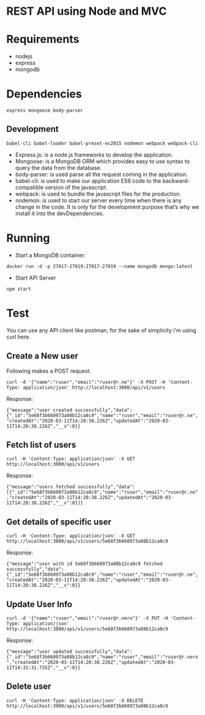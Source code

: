 # REST API using Node and MVC

# Requirements

- nodejs
- express
- mongodb

# Dependencies
`express mongoose body-parser`

## Development

`babel-cli babel-loader babel-preset-es2015 nodemon webpack webpack-cli`

- Express.js:  is a node.js frameworks to develop the application.
- Mongoose: is a MongoDB ORM which provides easy to use syntax to query the data from the database.
- body-parser: is used parse all the request coming in the application.
- babel-cli: is used to make our application ES6 code to the backward-compatible version of the javascript.
- webpack: is used to bundle the javascript files for the production.
- nodemon: is used to start our server every time when there is any change in the code. It is only for the development purpose that’s why we install it into the devDependencies.

# Running

- Start a MongoDB container:

`docker run -d -p 27017-27019:27017-27019 --name mongodb mongo:latest`

- Start API Server

`npm start`

# Test

You can use any API client like postman, for the sake of simplicity i'm using curl here.

## Create a New user

Following makes a POST request:

`curl -d '{"name":"ruser","email":"ruser@r.ne"}' -X POST -H 'Content-Type: application/json' http://localhost:3000/api/v1/users`

Response:

`{"message":"user created successfully","data":{"_id":"5e68f3b660973a08b12ca8c9","name":"ruser","email":"ruser@r.ne","createdAt":"2020-03-11T14:20:38.226Z","updatedAt":"2020-03-11T14:20:38.226Z","__v":0}}`


## Fetch list of users

`curl -H 'Content-Type: application/json' -X GET http://localhost:3000/api/v1/users`

Response:

`{"message":"users fetched successfully","data":[{"_id":"5e68f3b660973a08b12ca8c9","name":"ruser","email":"ruser@r.ne","createdAt":"2020-03-11T14:20:38.226Z","updatedAt":"2020-03-11T14:20:38.226Z","__v":0}]}`

## Get details of specific user

`curl -H 'Content-Type: application/json' -X GET http://localhost:3000/api/v1/users/5e68f3b660973a08b12ca8c9`

Response:

`{"message":"user with id 5e68f3b660973a08b12ca8c9 fetched successfully","data":{"_id":"5e68f3b660973a08b12ca8c9","name":"ruser","email":"ruser@r.ne","createdAt":"2020-03-11T14:20:38.226Z","updatedAt":"2020-03-11T14:20:38.226Z","__v":0}}`


## Update User Info

`curl -d '{"name":"ruser","email":"ruser@r.nero"}' -X PUT -H 'Content-Type: application/json' http://localhost:3000/api/v1/users/5e68f3b660973a08b12ca8c9`

Response:

`{"message":"user updated successfully","data":{"_id":"5e68f3b660973a08b12ca8c9","name":"ruser","email":"ruser@r.nero","createdAt":"2020-03-11T14:20:38.226Z","updatedAt":"2020-03-11T14:31:31.735Z","__v":0}}`

## Delete user

`curl -H 'Content-Type: application/json' -X DELETE http://localhost:3000/api/v1/users/5e68f3b660973a08b12ca8c9`
